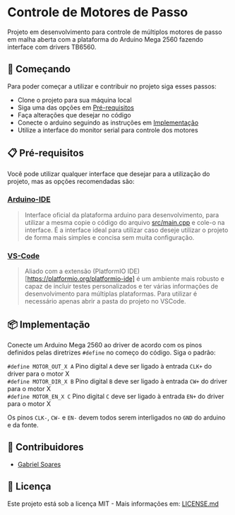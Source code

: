 # Controle de Motores de Passo

Projeto em desenvolvimento para controle de múltiplos motores de passo em malha aberta com a plataforma do Arduino Mega 2560 fazendo interface com drivers TB6560.

## :rocket: Começando
Para poder começar a utilizar e contribuir no projeto siga esses passos:

- Clone o projeto para sua máquina local
- Siga uma das opções em [Pré-requisitos](#clipboard-pré-requisitos)
- Faça alterações que desejar no código
- Conecte o arduino seguindo as instruções em [Implementação](#package-implementaç)
- Utilize a interface do monitor serial para controle dos motores

## :clipboard: Pré-requisitos
Você pode utilizar qualquer interface que desejar para a utilização do projeto, mas as opções recomendadas são:

### [Arduino-IDE](https://www.arduino.cc/en/software)
> Interface oficial da plataforma arduino para desenvolvimento, para utilizar a mesma copie o código do arquivo [src/main.cpp](./src/main.cpp)
> e cole-o na interface. É a interface ideal para utilizar caso deseje utilizar o projeto de forma mais simples e concisa sem muita configuração.

### [VS-Code](https://code.visualstudio.com/)
> Aliado com a extensão (PlatformIO IDE)[https://platformio.org/platformio-ide] é um ambiente mais robusto e capaz de incluir testes personalizados
> e ter várias informações de desenvolvimento para múltiplas plataformas. Para utilizar é necessário apenas abrir a pasta do projeto no VSCode.

## :package: Implementação
Conecte um Arduino Mega 2560 ao driver de acordo com os pinos definidos pelas diretrizes `#define` no começo do código. Siga o padrão:

`#define MOTOR_OUT_X A` Pino digital `A` deve ser ligado à entrada `CLK+` do driver para o motor X <br>
`#define MOTOR_DIR_X B` Pino digital `B` deve ser ligado à entrada `CW+` do driver para o motor X <br>
`#define MOTOR_EN_X C` Pino digital `C` deve ser ligado à entrada `EN+` do driver para o motor X <br>

Os pinos `CLK-`, `CW-` e `EN-` devem todos serem interligados no `GND` do arduino e da fonte.

## :bust_in_silhouette: Contribuidores
- [Gabriel Soares](https://github.com/Gvinfinity)

## :page_with_curl: Licença
Este projeto está sob a licença MIT - Mais informações em: [LICENSE.md](./LICENSE.md)
